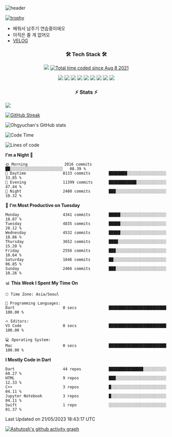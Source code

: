 <!--
**Ohgyuchan/Ohgyuchan** is a ✨ _special_ ✨ repository because its `README.md` (this file) appears on your GitHub profile.

Here are some ideas to get you started:

- 🔭 I’m currently working on ...
- 🌱 I’m currently learning ...
- 👯 I’m looking to collaborate on ...
- 🤔 I’m looking for help with ...
- 💬 Ask me about ...
- 📫 How to reach me: ...
- 😄 Pronouns: ...
- ⚡ Fun fact: ...
-->
![header](https://capsule-render.vercel.app/api?type=soft&color=auto&height=150&section=header&text=Ohgyuchan&fontSize=80&animation=twinkling)

[![trophy](https://github-profile-trophy.vercel.app/?username=Ohgyuchan&column=-1)](https://github.com/ryo-ma/github-profile-trophy)

<!-- ### Hi there 👋 -->
  * 배워서 남주기 연습중이에오
  * 아직은 줄 게 없어오
  * [VELOG](https://velog.io/@terman)



<h3 align="center"><b>🛠 Tech Stack 🛠</b></h3>

<p align="center">
<a href="https://hits.seeyoufarm.com"><img src="https://hits.seeyoufarm.com/api/count/incr/badge.svg?url=https%3A%2F%2Fgithub.com%2FOhgyuchan&count_bg=%2379C83D&title_bg=%23555555&icon=&icon_color=%23E7E7E7&title=visitors+%F0%9F%99%8C&edge_flat=false"/></a> <a href="https://wakatime.com/@9d35e6a9-2400-4e9b-b741-9597e6de1373"><img src="https://wakatime.com/badge/user/9d35e6a9-2400-4e9b-b741-9597e6de1373.svg" alt="Total time coded since Aug 8 2021" /></a></p>


<p align="center">
<img src="https://img.shields.io/badge/HTML5-E34F26?style=flat-square&logo=HTML5&logoColor=white"/></a>
<img src="https://img.shields.io/badge/CSS3-1572B6?style=flat-square&logo=CSS3&logoColor=white"/></a>
<img src="https://img.shields.io/badge/JavaScript-F7DF1E?style=flat-square&logo=JavaScript&logoColor=white"/></a>
<!-- <img src="https://img.shields.io/badge/Node.js-339933?style=flat-square&logo=Node.js&logoColor=white"/></a> &nbsp -->
<img src="https://img.shields.io/badge/Android-3DDC84?style=flat-square&logo=Android&logoColor=white"/></a> 
<img src="https://img.shields.io/badge/Flutter-02569B?style=flat-square&logo=Flutter&logoColor=white"></a> 
<img src="https://img.shields.io/badge/Dart-0175C2?style=flat-square&logo=Dart&logoColor=white"></a> 
<!-- <img src="https://img.shields.io/badge/R-0175C2?style=flat-square&logo=R&logoColor=white"></a> &nbsp -->
<!-- <img src="https://img.shields.io/badge/MongoDB-47A248?style=flat-square&logo=MongoDB&logoColor=white"/></a> &nbsp -->
<!-- <img src="https://img.shields.io/badge/MySQL-4479A1?style=flat-square&logo=MySQL&logoColor=white"/></a> &nbsp -->
<img src="https://img.shields.io/badge/c++-00599C?style=flat-square&logo=c%2B%2B&logoColor=white"/></a> 
<img src="https://img.shields.io/badge/python-0175C2?style=flat-square&logo=python&logoColor=white"></a> 
<img src="https://img.shields.io/badge/github-181717?style=flat-square&logo=github&logoColor=white"></a> 
<!-- <img src="https://img.shields.io/badge/unity-FCC624?style=flat-square&logo=unity&logoColor=black"></a>  -->
<!-- <img src="https://img.shields.io/badge/Amazon AWS-232F3E?style=flat-square&logo=Amazon%20AWS&logoColor=white"/></a> &nbsp -->
</p></b>

<h3 align="center"><b>⚡️ Stats ⚡️</b></h3>

<!--OPGC-->
<a href="https://opgc.me/#/users/Ohgyuchan" target="_blank"><img src="https://api.opgc.me/githubs/users/Ohgyuchan/tag/?theme=rainbow" /></a>  

[![GitHub Streak](https://github-readme-streak-stats.herokuapp.com?user=Ohgyuchan)](https://git.io/streak-stats)

![Ohgyuchan's GitHub stats](https://github-readme-stats.vercel.app/api?username=Ohgyuchan&include_all_commits=true&count_private=true&theme=buefy)
  
<!--START_SECTION:waka-->
![Code Time](http://img.shields.io/badge/Code%20Time-1%2C056%20hrs%202%20mins-blue)

![Lines of code](https://img.shields.io/badge/From%20Hello%20World%20I%27ve%20Written-33.1%20million%20lines%20of%20code-blue)

**I'm a Night 🦉** 

```text
🌞 Morning                2016 commits        ██░░░░░░░░░░░░░░░░░░░░░░░   08.39 % 
🌆 Daytime                8133 commits        ████████░░░░░░░░░░░░░░░░░   33.85 % 
🌃 Evening                11399 commits       ████████████░░░░░░░░░░░░░   47.44 % 
🌙 Night                  2480 commits        ███░░░░░░░░░░░░░░░░░░░░░░   10.32 % 
```
📅 **I'm Most Productive on Tuesday** 

```text
Monday                   4341 commits        █████░░░░░░░░░░░░░░░░░░░░   18.07 % 
Tuesday                  4835 commits        █████░░░░░░░░░░░░░░░░░░░░   20.12 % 
Wednesday                4532 commits        █████░░░░░░░░░░░░░░░░░░░░   18.86 % 
Thursday                 3652 commits        ████░░░░░░░░░░░░░░░░░░░░░   15.20 % 
Friday                   2556 commits        ███░░░░░░░░░░░░░░░░░░░░░░   10.64 % 
Saturday                 1646 commits        ██░░░░░░░░░░░░░░░░░░░░░░░   06.85 % 
Sunday                   2466 commits        ███░░░░░░░░░░░░░░░░░░░░░░   10.26 % 
```


📊 **This Week I Spent My Time On** 

```text
🕑︎ Time Zone: Asia/Seoul

💬 Programming Languages: 
Dart                     0 secs              █████████████████████████   100.00 % 

🔥 Editors: 
VS Code                  0 secs              █████████████████████████   100.00 % 

💻 Operating System: 
Mac                      0 secs              █████████████████████████   100.00 % 
```

**I Mostly Code in Dart** 

```text
Dart                     44 repos            ███████████████░░░░░░░░░░   60.27 % 
HTML                     9 repos             ███░░░░░░░░░░░░░░░░░░░░░░   12.33 % 
C++                      3 repos             █░░░░░░░░░░░░░░░░░░░░░░░░   04.11 % 
Jupyter Notebook         3 repos             █░░░░░░░░░░░░░░░░░░░░░░░░   04.11 % 
Swift                    1 repo              ░░░░░░░░░░░░░░░░░░░░░░░░░   01.37 % 
```




 Last Updated on 21/05/2023 18:43:17 UTC
<!--END_SECTION:waka-->

[![Ashutosh's github activity graph](https://github-readme-activity-graph.cyclic.app/graph?username=Ohgyuchan&bg_color=ffffff&color=000000&line=6495ED)](https://github.com/ashutosh00710/github-readme-activity-graph)
